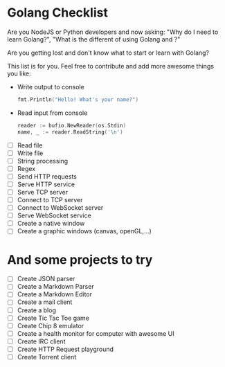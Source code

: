 # Golang Checklist
Are you NodeJS or Python developers and now asking: "Why do I need to learn Golang?", "What is the different of using Golang and <insert your language here>?"

Are you getting lost and don't know what to start or learn with Golang?

This list is for you. Feel free to contribute and add more awesome things you like:

- Write output to console
  
  ```go
  fmt.Println("Hello! What's your name?")
  ```
- Read input from console

  ```go
  reader := bufio.NewReader(os.Stdin)
  name, _ := reader.ReadString('\n')
  ```
  
- [ ] Read file
- [ ] Write file
- [ ] String processing
- [ ] Regex
- [ ] Send HTTP requests
- [ ] Serve HTTP service
- [ ] Serve TCP server
- [ ] Connect to TCP server
- [ ] Connect to WebSocket server
- [ ] Serve WebSocket service
- [ ] Create a native window
- [ ] Create a graphic windows (canvas, openGL,...)

# And some projects to try

- [ ] Create JSON parser
- [ ] Create a Markdown Parser
- [ ] Create a Markdown Editor
- [ ] Create a mail client
- [ ] Create a blog
- [ ] Create Tic Tac Toe game
- [ ] Create Chip 8 emulator
- [ ] Create a health monitor for computer with awesome UI
- [ ] Create IRC client
- [ ] Create HTTP Request playground 
- [ ] Create Torrent client

